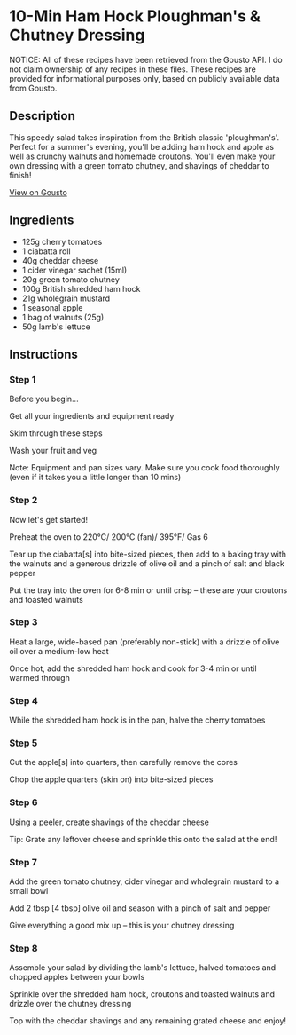 # 10-Min Ham Hock Ploughman's & Chutney Dressing

NOTICE: All of these recipes have been retrieved from the Gousto API. I do not claim ownership of any recipes in these files. These recipes are provided for informational purposes only, based on publicly available data from Gousto.

## Description

This speedy salad takes inspiration from the British classic 'ploughman's'. Perfect for a summer's evening, you'll be adding ham hock and apple as well as crunchy walnuts and homemade croutons. You'll even make your own dressing with a green tomato chutney, and shavings of cheddar to finish!

[View on Gousto](https://www.gousto.co.uk/recipes/cookbook/10-min-ham-hock-ploughmans-chutney-dressing)

## Ingredients

- 125g cherry tomatoes
- 1 ciabatta roll
- 40g cheddar cheese
- 1 cider vinegar sachet (15ml)
- 20g green tomato chutney
- 100g British shredded ham hock
- 21g wholegrain mustard
- 1 seasonal apple
- 1 bag of walnuts (25g)
- 50g lamb's lettuce

## Instructions


### Step 1

Before you begin...


Get all your ingredients and equipment ready


Skim through these steps


Wash your fruit and veg


Note: Equipment and pan sizes vary. Make sure you cook food thoroughly (even if it takes you a little longer than 10 mins)


### Step 2

Now let's get started!


Preheat the oven to 220°C/ 200°C (fan)/ 395°F/ Gas 6


Tear up the ciabatta<span class="text-danger">[s]</span> into bite-sized pieces, then add to a baking tray with the walnuts and a generous drizzle of olive oil and a pinch of salt and black pepper


Put the tray into the oven for 6-8 min or until crisp – these are your croutons and toasted walnuts


### Step 3

Heat a large, wide-based pan (preferably non-stick) with a drizzle of olive oil over a medium-low heat


Once hot, add the shredded ham hock and cook for 3-4 min or until warmed through


### Step 4

While the shredded ham hock is in the pan, halve the cherry tomatoes


### Step 5

Cut the apple<span class="text-danger">[s]</span> into quarters, then carefully remove the cores


Chop the apple quarters (skin on) into bite-sized pieces


### Step 6

Using a peeler, create shavings of the cheddar cheese


Tip: Grate any leftover cheese and sprinkle this onto the salad at the end!


### Step 7

Add the green tomato chutney, cider vinegar and wholegrain mustard to a small bowl


Add 2 tbsp <span class="text-danger">[4 tbsp]</span> olive oil and season with a pinch of salt and pepper 


Give everything a good mix up – this is your chutney dressing

### Step 8

Assemble your salad by dividing the lamb's lettuce, halved tomatoes and chopped apples between your bowls


Sprinkle over the shredded ham hock, croutons and toasted walnuts and drizzle over the chutney dressing


Top with the cheddar shavings and any remaining grated cheese and enjoy!

